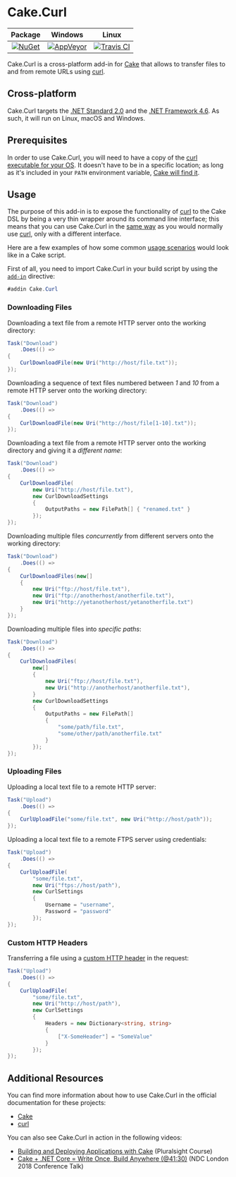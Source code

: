 # Cake.Curl

| Package | Windows | Linux |
| :---: | :------: | :-------: |
| [![NuGet](https://img.shields.io/nuget/v/Cake.Curl.svg)](https://www.nuget.org/packages/Cake.Curl) | [![AppVeyor](https://img.shields.io/appveyor/ci/cakecontrib/cake-curl/master.svg)](https://ci.appveyor.com/project/cakecontrib/cake-curl) | [![Travis CI](https://img.shields.io/travis/cake-contrib/Cake.Curl/master.svg)](https://travis-ci.org/cake-contrib/Cake.Curl) |

Cake.Curl is a cross-platform add-in for [Cake](http://cakebuild.net/) that allows to transfer files to and from remote URLs using [curl](https://curl.haxx.se).

## Cross-platform

Cake.Curl targets the [.NET Standard 2.0](https://docs.microsoft.com/en-us/dotnet/standard/net-standard) and the [.NET Framework 4.6](https://docs.microsoft.com/en-us/dotnet/framework/migration-guide/versions-and-dependencies). As such, it will run on Linux, macOS and Windows.

## Prerequisites

In order to use Cake.Curl, you will need to have a copy of the [curl executable for your OS](https://curl.haxx.se/download.html). It doesn't have to be in a specific location; as long as it's included in your `PATH` environment variable, [Cake will find it](http://cakebuild.net/docs/tools/tool-resolution).

## Usage

The purpose of this add-in is to expose the functionality of [curl](https://curl.haxx.se) to the Cake DSL by being a very thin wrapper around its command line interface; this means that you can use Cake.Curl in the [same way](https://curl.haxx.se/docs/manual.html) as you would normally use [curl](https://curl.haxx.se), only with a different interface.

Here are a few examples of how some common [usage scenarios](https://curl.haxx.se/docs/manual.html) would look like in a Cake script.

First of all, you need to import Cake.Curl in your build script by using the [`add-in`](http://cakebuild.net/docs/fundamentals/preprocessor-directives) directive:

```csharp
#addin Cake.Curl
```

### Downloading Files

Downloading a text file from a remote HTTP server onto the working directory:

```csharp
Task("Download")
    .Does(() =>
{
    CurlDownloadFile(new Uri("http://host/file.txt"));
});
```

Downloading a sequence of text files numbered between _1_ and _10_ from a remote HTTP server onto the working directory:

```csharp
Task("Download")
    .Does(() =>
{
    CurlDownloadFile(new Uri("http://host/file[1-10].txt"));
});
```

Downloading a text file from a remote HTTP server onto the working directory and giving it a _different name_:

```csharp
Task("Download")
    .Does(() =>
{
    CurlDownloadFile(
        new Uri("http://host/file.txt"),
        new CurlDownloadSettings
        {
            OutputPaths = new FilePath[] { "renamed.txt" }
        });
});
```

Downloading multiple files _concurrently_ from different servers onto the working directory:

```csharp
Task("Download")
    .Does(() =>
{
    CurlDownloadFiles(new[]
    {
        new Uri("ftp://host/file.txt"),
        new Uri("ftp://anotherhost/anotherfile.txt"),
        new Uri("http://yetanotherhost/yetanotherfile.txt")
    }
});
```

Downloading multiple files into _specific paths_:

```csharp
Task("Download")
    .Does(() =>
{
    CurlDownloadFiles(
        new[]
        {
            new Uri("ftp://host/file.txt"),
            new Uri("http://anotherhost/anotherfile.txt"),
        }
        new CurlDownloadSettings
        {
            OutputPaths = new FilePath[]
            {
                "some/path/file.txt",
                "some/other/path/anotherfile.txt"
            }
        });
});
```

### Uploading Files

Uploading a local text file to a remote HTTP server:

```csharp
Task("Upload")
    .Does(() =>
{
    CurlUploadFile("some/file.txt", new Uri("http://host/path"));
});
```

Uploading a local text file to a remote FTPS server using credentials:

```csharp
Task("Upload")
    .Does(() =>
{
    CurlUploadFile(
        "some/file.txt",
        new Uri("ftps://host/path"),
        new CurlSettings
        {
            Username = "username",
            Password = "password"
        });
});
```

### Custom HTTP Headers

Transferring a file using a [custom HTTP header](https://curl.haxx.se/docs/manpage.html#-H) in the request:

```csharp
Task("Upload")
    .Does(() =>
{
    CurlUploadFile(
        "some/file.txt",
        new Uri("http://host/path"),
        new CurlSettings
        {
            Headers = new Dictionary<string, string>
            {
                ["X-SomeHeader"] = "SomeValue"
            }
        });
});
```

## Additional Resources

You can find more information about how to use Cake.Curl in the official documentation for these projects:

- [Cake](http://cakebuild.net/docs)
- [curl](https://curl.haxx.se/docs)

You can also see Cake.Curl in action in the following videos:

- [Building and Deploying Applications with Cake](https://www.pluralsight.com/courses/cake-applications-deploying-building) (Pluralsight Course)
- [Cake + .NET Core = Write Once, Build Anywhere (@41:30)](https://youtu.be/FKbykwvB_MU?t=41m30s) (NDC London 2018 Conference Talk)
